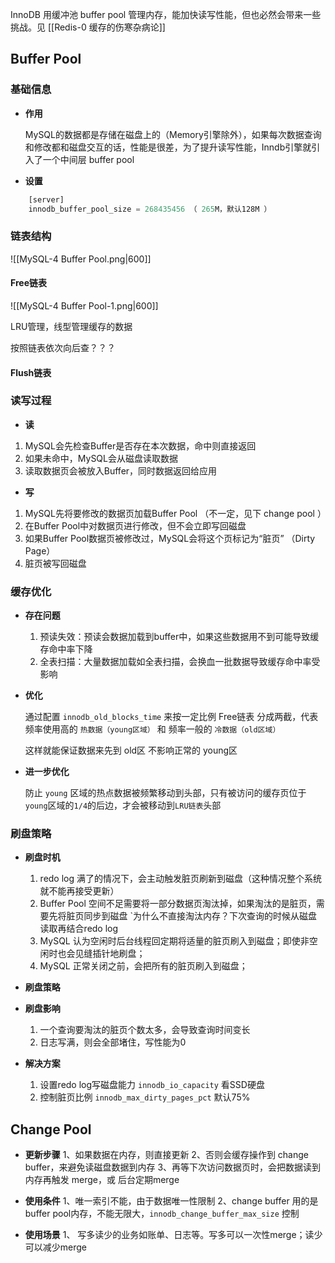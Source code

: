 InnoDB 用缓冲池 buffer pool 管理内存，能加快读写性能，但也必然会带来一些挑战。见 [[Redis-0 缓存的伤寒杂病论]]

## Buffer Pool

### 基础信息

- **作用**

	MySQL的数据都是存储在磁盘上的（Memory引擎除外），如果每次数据查询和修改都和磁盘交互的话，性能是很差，为了提升读写性能，Inndb引擎就引入了一个中间层 buffer pool

-  **设置**

```SQL
	[server]
	innodb_buffer_pool_size = 268435456 （ 265M，默认128M ）
```

### 链表结构

![[MySQL-4 Buffer Pool.png|600]]

#### Free链表

![[MySQL-4 Buffer Pool-1.png|600]]

LRU管理，线型管理缓存的数据

按照链表依次向后查？？？

#### Flush链表


### 读写过程

- **读**

1.  MySQL会先检查Buffer是否存在本次数据，命中则直接返回
2.  如果未命中，MySQL会从磁盘读取数据
3.  读取数据页会被放入Buffer，同时数据返回给应用

- **写**

1.  MySQL先将要修改的数据页加载Buffer Pool （不一定，见下 change pool ）
2.  在Buffer Pool中对数据页进行修改，但不会立即写回磁盘
3.  如果Buffer Pool数据页被修改过，MySQL会将这个页标记为“脏页” （Dirty Page）
4.  脏页被写回磁盘

### 缓存优化

- **存在问题**

	1.  预读失效：预读会数据加载到buffer中，如果这些数据用不到可能导致缓存命中率下降
	2.  全表扫描：大量数据加载如全表扫描，会换血一批数据导致缓存命中率受影响


-  **优化**

	  通过配置 `innodb_old_blocks_time` 来按一定比例 Free链表 分成两截，代表频率使用高的 `热数据（young区域）`  和  频率一般的 `冷数据（old区域）`
	  
	  这样就能保证数据来先到 old区 不影响正常的 young区


- **进一步优化**

	 防止 `young` 区域的热点数据被频繁移动到头部，只有被访问的缓存页位于`young`区域的`1/4`的后边，才会被移动到`LRU链表`头部


### 刷盘策略

-  **刷盘时机**

	1.  redo log 满了的情况下，会主动触发脏页刷新到磁盘（这种情况整个系统就不能再接受更新）
	2.  Buffer Pool 空间不足需要将一部分数据页淘汰掉，如果淘汰的是脏页，需要先将脏页同步到磁盘
		`为什么不直接淘汰内存？下次查询的时候从磁盘读取再结合redo log
	3.  MySQL 认为空闲时后台线程回定期将适量的脏页刷入到磁盘；即使非空闲时也会见缝插针地刷盘；
	4.  MySQL 正常关闭之前，会把所有的脏页刷入到磁盘；

-  **刷盘策略**

-  **刷盘影响**
  
	1.  一个查询要淘汰的脏页个数太多，会导致查询时间变长
	2.  日志写满，则会全部堵住，写性能为0

- **解决方案**

	1.  设置redo log写磁盘能力 `innodb_io_capacity`  看SSD硬盘
	2.  控制脏页比例 `innodb_max_dirty_pages_pct` 默认75%

## Change Pool

-  **更新步骤**
	1、如果数据在内存，则直接更新
	2、否则会缓存操作到 change buffer，来避免读磁盘数据到内存
	3、再等下次访问数据页时，会把数据读到内存再触发 merge，或 后台定期merge

-  **使用条件**
	1、唯一索引不能，由于数据唯一性限制
	2、change buffer 用的是 buffer pool内存，不能无限大，`innodb_change_buffer_max_size` 控制

-  **使用场景**
	1、 写多读少的业务如账单、日志等。写多可以一次性merge；读少可以减少merge

